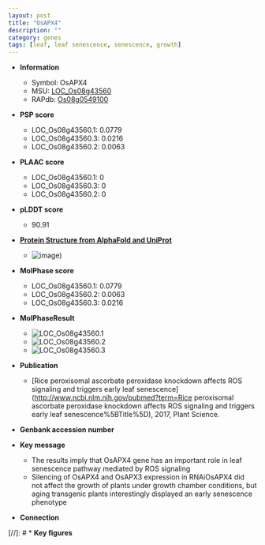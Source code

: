 ```yaml
---
layout: post
title: "OsAPX4"
description: ""
category: genes
tags: [leaf, leaf senescence, senescence, growth]
---
```


* **Information**  
    + Symbol: OsAPX4  
    + MSU: [LOC_Os08g43560](http://rice.plantbiology.msu.edu/cgi-bin/ORF_infopage.cgi?orf=LOC_Os08g43560)  
    + RAPdb: [Os08g0549100](http://rapdb.dna.affrc.go.jp/viewer/gbrowse_details/irgsp1?name=Os08g0549100)  

* **PSP score**  
    + LOC_Os08g43560.1: 0.0779 
    + LOC_Os08g43560.3: 0.0216 
    + LOC_Os08g43560.2: 0.0063 

* **PLAAC score**  
    + LOC_Os08g43560.1: 0 
    + LOC_Os08g43560.3: 0 
    + LOC_Os08g43560.2: 0 

* **pLDDT score**
    + 90.91

* **[Protein Structure from AlphaFold and UniProt](https://www.uniprot.org/uniprotkb/Q6ZJJ1/entry#structure)**
    + ![image](https://ricepsp.github.io/images/Q6/AF-Q6ZJJ1-F1.png))

* **MolPhase score**
    + LOC_Os08g43560.1: 0.0779
    + LOC_Os08g43560.2: 0.0063
    + LOC_Os08g43560.3: 0.0216

* **MolPhaseResult**
    + ![LOC_Os08g43560.1](https://ricepsp.github.io/pictures/LOC_Os08g/LOC_Os08g43560.1.png)
    + ![LOC_Os08g43560.2](https://ricepsp.github.io/pictures/LOC_Os08g/LOC_Os08g43560.2.png)
    + ![LOC_Os08g43560.3](https://ricepsp.github.io/pictures/LOC_Os08g/LOC_Os08g43560.3.png)

* **Publication**  
    + [Rice peroxisomal ascorbate peroxidase knockdown affects ROS signaling and triggers early leaf senescence](http://www.ncbi.nlm.nih.gov/pubmed?term=Rice peroxisomal ascorbate peroxidase knockdown affects ROS signaling and triggers early leaf senescence%5BTitle%5D), 2017, Plant Science.

* **Genbank accession number**  

* **Key message**  
    + The results imply that OsAPX4 gene has an important role in leaf senescence pathway mediated by ROS signaling
    + Silencing of OsAPX4 and OsAPX3 expression in RNAiOsAPX4 did not affect the growth of plants under growth chamber conditions, but aging transgenic plants interestingly displayed an early senescence phenotype

* **Connection**  

[//]: # * **Key figures**  


